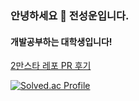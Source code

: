### 안녕하세요 👋 전성운입니다.

#### 개발공부하는 대학생입니다!

[2만스타 레포 PR 후기](https://devmoi.tistory.com/3)



[![Solved.ac Profile](http://mazassumnida.wtf/api/v2/generate_badge?boj=whoy259)](https://solved.ac/whoy259/)



<!--
**Moi1oM/Moi1oM** is a ✨ _special_ ✨ repository because its `README.md` (this file) appears on your GitHub profile.

Here are some ideas to get you started:

- 🔭 I’m currently working on ...
- 🌱 I’m currently learning ...
- 👯 I’m looking to collaborate on ...
- 🤔 I’m looking for help with ...
- 💬 Ask me about ...
- 📫 How to reach me: ...
- 😄 Pronouns: ...
- ⚡ Fun fact: ...
-->
